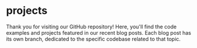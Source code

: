 # projects
Thank you for visiting our GitHub repository! Here, you'll find the code examples and projects featured in our recent blog posts. Each blog post has its own branch, dedicated to the specific codebase related to that topic.
